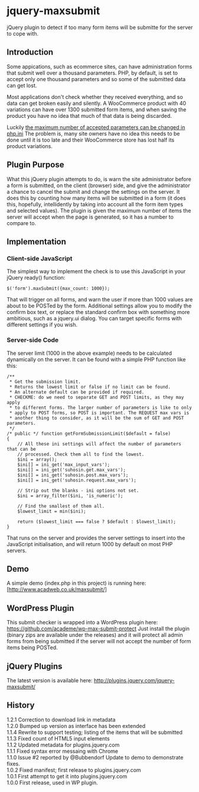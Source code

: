 jquery-maxsubmit
================

jQuery plugin to detect if too many form items will be submitte for the server to cope with.

## Introduction

Some appications, such as ecommerce sites, can have administration forms that submit well
over a thousand parameters. PHP, by default, is set to accept only one thousand parameters
and so some of the submitted data can get lost.

Most applications don't check whether they received everything, and so data can get broken
easily and silently. A WooCommerce product with 40 variations can have over 1300 submitted
form items, and when saving the product you have no idea that much of that data is being
discarded.

Luckily [the maximum number of accepted parameters can be changed in php.ini](http://docs.woothemes.com/document/problems-with-large-amounts-of-data-not-saving-variations-rates-etc/)
The problem is,
many site owners have no idea this needs to be done until it is too late and their
WooCommerce store has lost half its product variations.

## Plugin Purpose

What this jQuery plugin attempts to do, is warn the site administrator before a form is
submitted, on the client (browser) side, and give the administrator a chance to cancel the
submit and change the settings on the server. It does this by counting how many items
will be submitted in a form (it does this, hopefully, intellidently by taking into account
all the form item types and selected values). The plugin is given the maximum number of
items the server will accept when the page is generated, so it has a number to compare to.

## Implementation

### Client-side JavaScript

The simplest way to implement the check is to use this JavaScript in your jQuery ready()
function:

    $('form').maxSubmit({max_count: 1000});
    
That will trigger on all forms, and warn the user if more than 1000 values are about to
be POSTed by the form. Additional settings allow you to modify the confirm box text,
or replace the standard confirm box with something more ambitious, such as a jquery.ui
dialog. You can target specific forms with different settings if you wish.

### Server-side Code

The server limit (1000 in the above example) needs to be calculated dynamically on the
server. It can be found with a simple PHP function like this:

    /**
     * Get the submission limit.
     * Returns the lowest limit or false if no limit can be found.
     * An alternate default can be provided if required.
     * CHECKME: do we need to separate GET and POST limits, as they may apply
     * to different forms. The larger number of parameters is like to only
     * apply to POST forms, so POST is important. The REQUEST max vars is 
     * another thing to consider, as it will be the sum of GET and POST parameters.
     */
    /* public */ function getFormSubmissionLimit($default = false)
    {
        // All these ini settings will affect the number of parameters that can be
        // processed. Check them all to find the lowest.
        $ini = array();
        $ini[] = ini_get('max_input_vars');
        $ini[] = ini_get('suhosin.get.max_vars');
        $ini[] = ini_get('suhosin.post.max_vars');
        $ini[] = ini_get('suhosin.request.max_vars');

        // Strip out the blanks - ini options not set.
        $ini = array_filter($ini, 'is_numeric');

        // Find the smallest of them all.
        $lowest_limit = min($ini);

        return ($lowest_limit === false ? $default : $lowest_limit);
    }

That runs on the server and provides the server settings to insert into the JavaScript
initialisation, and will return 1000 by default on most PHP servers.

## Demo

A simple demo (index.php in this project) is running here: [http://www.acadweb.co.uk/maxsubmit/]

## WordPress Plugin

This submit checker is wrapped into a WordPress plugin here:
https://github.com/academe/wp-max-submit-protect
Just install the plugin (binary zips are available under the releases) and it will protect
all admin forms from being submitted if the server will not accept the number of form items
being POSTed.

## jQuery Plugins

The latest version is available here:
http://plugins.jquery.com/jquery-maxsubmit/

## History

1.2.1 Correction to download link in metadata  
1.2.0 Bumped up version as interface has been extended  
1.1.4 Rewrite to support testing; listing of the items that will be submitted  
1.1.3 Fixed count of HTML5 input elements  
1.1.2 Updated metadata for plugins.jquery.com  
1.1.1 Fixed syntax error messaing with Chrome  
1.1.0 Issue #2 reported by @Bubbendorf Update to demo to demonstrate fixes.  
1.0.2 Fixed manifest; first release to plugins.jquery.com  
1.0.1 First attempt to get it into plugins.jquery.com  
1.0.0 First release, used in WP plugin.  
